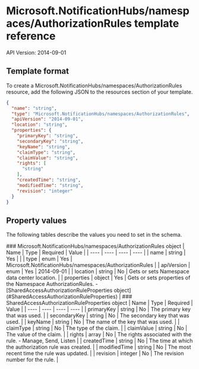 # Microsoft.NotificationHubs/namespaces/AuthorizationRules template reference
API Version: 2014-09-01
## Template format

To create a Microsoft.NotificationHubs/namespaces/AuthorizationRules resource, add the following JSON to the resources section of your template.

```json
{
  "name": "string",
  "type": "Microsoft.NotificationHubs/namespaces/AuthorizationRules",
  "apiVersion": "2014-09-01",
  "location": "string",
  "properties": {
    "primaryKey": "string",
    "secondaryKey": "string",
    "keyName": "string",
    "claimType": "string",
    "claimValue": "string",
    "rights": [
      "string"
    ],
    "createdTime": "string",
    "modifiedTime": "string",
    "revision": "integer"
  }
}
```
## Property values

The following tables describe the values you need to set in the schema.

<a id="Microsoft.NotificationHubs/namespaces/AuthorizationRules" />
### Microsoft.NotificationHubs/namespaces/AuthorizationRules object
|  Name | Type | Required | Value |
|  ---- | ---- | ---- | ---- |
|  name | string | Yes |  |
|  type | enum | Yes | Microsoft.NotificationHubs/namespaces/AuthorizationRules |
|  apiVersion | enum | Yes | 2014-09-01 |
|  location | string | No | Gets or sets Namespace data center location. |
|  properties | object | Yes | Gets or sets properties of the Namespace AuthorizationRules. - [SharedAccessAuthorizationRuleProperties object](#SharedAccessAuthorizationRuleProperties) |


<a id="SharedAccessAuthorizationRuleProperties" />
### SharedAccessAuthorizationRuleProperties object
|  Name | Type | Required | Value |
|  ---- | ---- | ---- | ---- |
|  primaryKey | string | No | The primary key that was used. |
|  secondaryKey | string | No | The secondary key that was used. |
|  keyName | string | No | The name of the key that was used. |
|  claimType | string | No | The type of the claim. |
|  claimValue | string | No | The value of the claim. |
|  rights | array | No | The rights associated with the rule. - Manage, Send, Listen |
|  createdTime | string | No | The time at which the authorization rule was created. |
|  modifiedTime | string | No | The most recent time the rule was updated. |
|  revision | integer | No | The revision number for the rule. |

